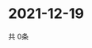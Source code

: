 # 2021-12-19
  共 0条

  <!-- BEGIN -->
  <!-- 最后更新时间Sun Dec 19 2021 10:03:42 GMT+0000 (Coordinated Universal Time) -->
  
  <!-- END -->
  
  